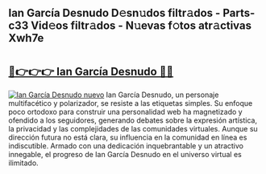 ## Ian García Desnudo D𝚎sn𝚞dos filtr𝚊dos - Parts-c33 Vid𝚎os filtr𝚊dos - N𝚞evas f𝚘tos atr𝚊ctivas Xwh7e

# <h2><a href="http://mb1tnsq.tromn.icu/?c=Ian+Garc%c3%ada+Desnudo">🔗👉👉👉 Ian García Desnudo 🔗🔗</a></h2>

[![Ian García Desnudo nuevo](https://i.imgur.com/pEAQMta.gif)](http://mb1tnsq.tromn.icu/?c=Ian+Garc%c3%ada+Desnudo)
Ian García Desnudo, un personaje multifacético y polarizador, se resiste a las etiquetas simples. Su enfoque poco ortodoxo para construir una personalidad web ha magnetizado y ofendido a los seguidores, generando debates sobre la expresión artística, la privacidad y las complejidades de las comunidades virtuales. Aunque su dirección futura no está clara, su influencia en la comunidad en línea es indiscutible. Armado con una dedicación inquebrantable y un atractivo innegable, el progreso de Ian García Desnudo en el universo virtual es ilimitado.
